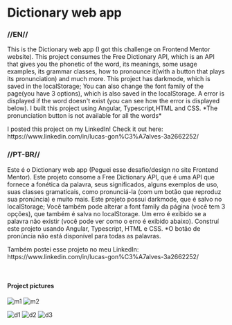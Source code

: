 <h1>Dictionary web app</h1>

<h3>//EN//</h3>

<p>This is the Dictionary web app (I got this challenge on Frontend Mentor website). This project consumes the Free Dictionary API, which is an API that gives you the phonetic of the word, its meanings, some usage examples, its grammar classes, how to pronounce it(with a button that plays its pronunciation) and much more. This project has darkmode, which is saved in the localStorage; You can also change the font family of the page(you have 3 options), which is also saved in the localStorage. A error is displayed if the word doesn't exist (you can see how the error is displayed below). I built this project using Angular, Typescript,HTML and CSS. *The pronunciation button is not available for all the words*</p>

<p> I posted this project on my LinkedIn! Check it out here: https://www.linkedin.com/in/lucas-gon%C3%A7alves-3a2662252/ </p>

<h3>//PT-BR//</h3>

<p>Este é o Dictionary web app (Peguei esse desafio/design no site Frontend Mentor). Este projeto consome a Free Dictionary  API, que é uma API que fornece a fonética da palavra, seus significados, alguns exemplos de uso, suas classes gramaticais, como pronunciá-la (com um botão que reproduz sua pronúncia) e muito mais. Este projeto possui darkmode, que é salvo no localStorage; Você também pode alterar a font family da página (você tem 3 opções), que também é salva no localStorage. Um erro é exibido se a palavra não existir (você pode ver como o erro é exibido abaixo). Construí este projeto usando Angular, Typescript, HTML e CSS. *O botão de pronúncia não está disponível para todas as palavras.
</p>

<p>Também postei esse projeto no meu LinkedIn: https://www.linkedin.com/in/lucas-gon%C3%A7alves-3a2662252/</p>
<br>

<h4>
  Project pictures
</h4>

![m1](https://github.com/LucasS-Goncalves/scoot/assets/122225674/642c83ce-06e4-4d9e-b385-20b7f52aaf54)
![m2](https://github.com/LucasS-Goncalves/scoot/assets/122225674/cea665aa-a988-421f-808e-b0185cb3a49d)

![d1](https://github.com/LucasS-Goncalves/scoot/assets/122225674/08d2cdf1-1f35-4b65-bfdd-6bf2738983fe)
![d2](https://github.com/LucasS-Goncalves/scoot/assets/122225674/e44f6d07-5804-4b40-9c0e-77b96f390abf)
![d3](https://github.com/LucasS-Goncalves/scoot/assets/122225674/3a0d51c2-bd61-4a6e-8168-4435a17803c1)



